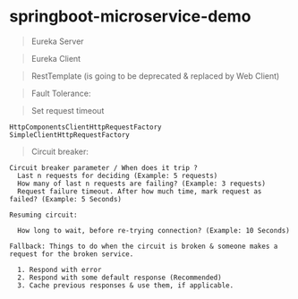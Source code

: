 # springboot-microservice-demo

> Eureka Server

> Eureka Client

> RestTemplate (is going to be deprecated & replaced by Web Client)

> Fault Tolerance:

  > Set request timeout
  
    HttpComponentsClientHttpRequestFactory
    SimpleClientHttpRequestFactory
  
  > Circuit breaker:
    
    Circuit breaker parameter / When does it trip ?
      Last n requests for deciding (Example: 5 requests)
      How many of last n requests are failing? (Example: 3 requests)
      Request failure timeout. After how much time, mark request as failed? (Example: 5 Seconds)

    Resuming circuit:
   
      How long to wait, before re-trying connection? (Example: 10 Seconds)
      
    Fallback: Things to do when the circuit is broken & someone makes a request for the broken service.
      
      1. Respond with error
      2. Respond with some default response (Recommended)
      3. Cache previous responses & use them, if applicable.
    
